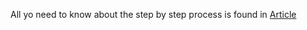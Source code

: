 All yo need to know about the step by step process is found in [Article](https://dev.to/mrchike/setting-up-mkdocs-for-your-django-project-a-quick-guide-4jlh)
